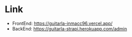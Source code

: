 # Link
- FrontEnd: https://guitarla-inmacc96.vercel.app/
- BackEnd: https://guitarla-strapi.herokuapp.com/admin